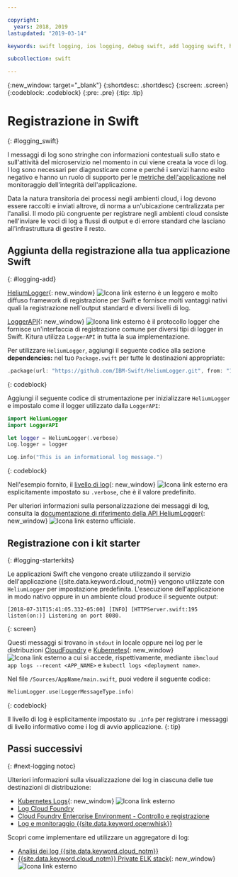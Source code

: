 ```yaml
---

copyright:
  years: 2018, 2019
lastupdated: "2019-03-14"

keywords: swift logging, ios logging, debug swift, add logging swift, heliumlogger swift, loggerapi swift, logger swift, starter kit swift logger

subcollection: swift

---
```


{:new_window: target="_blank"}
{:shortdesc: .shortdesc}
{:screen: .screen}
{:codeblock: .codeblock}
{:pre: .pre}
{:tip: .tip}

# Registrazione in Swift
{: #logging_swift}

I messaggi di log sono stringhe con informazioni contestuali sullo stato e sull'attività del microservizio nel momento in cui viene creata la voce di log. I log sono necessari per diagnosticare come e perché i servizi hanno esito negativo e hanno un ruolo di supporto per le [metriche dell'applicazione](/docs/swift/cloudnative?topic=swift-metrics#metrics) nel monitoraggio dell'integrità dell'applicazione.

Data la natura transitoria dei processi negli ambienti cloud, i log devono essere raccolti e inviati altrove, di norma a un'ubicazione centralizzata per l'analisi. Il modo più congruente per registrare negli ambienti cloud consiste nell'inviare le voci di log a flussi di output e di errore standard che lasciano all'infrastruttura di gestire il resto.

## Aggiunta della registrazione alla tua applicazione Swift
{: #logging-add}

[HeliumLogger](https://github.com/IBM-Swift/HeliumLogger){: new_window} ![Icona link esterno](../../icons/launch-glyph.svg "Icona link esterno") è un leggero e molto diffuso framework di registrazione per Swift e fornisce molti vantaggi nativi quali la registrazione nell'output standard e diversi livelli di log.

[LoggerAPI](https://github.com/IBM-Swift/LoggerAPI){: new_window} ![Icona link esterno](../../icons/launch-glyph.svg "Icona link esterno") è il protocollo logger che fornisce un'interfaccia di registrazione comune per diversi tipi di logger in Swift. Kitura utilizza `LoggerAPI` in tutta la sua implementazione.

Per utilizzare `HeliumLogger`, aggiungi il seguente codice alla sezione **dependencies:** nel tuo `Package.swift` per tutte le destinazioni appropriate:
```swift
.package(url: "https://github.com/IBM-Swift/HeliumLogger.git", from: "1.7.1")
```
{: codeblock}

Aggiungi il seguente codice di strumentazione per inizializzare `HeliumLogger` e impostalo come il logger utilizzato dalla `LoggerAPI`:
```swift
import HeliumLogger
import LoggerAPI

let logger = HeliumLogger(.verbose)
Log.logger = logger

Log.info("This is an informational log message.")
```
{: codeblock}

Nell'esempio fornito, il [livello di log](http://ibm-swift.github.io/HeliumLogger/){: new_window} ![Icona link esterno](../../icons/launch-glyph.svg "Icona link esterno") era esplicitamente impostato su `.verbose`, che è il valore predefinito.

Per ulteriori informazioni sulla personalizzazione dei messaggi di log, consulta la [documentazione di riferimento della API HeliumLogger](http://ibm-swift.github.io/HeliumLogger/){: new_window} ![Icona link esterno](../../icons/launch-glyph.svg "Icona link esterno") ufficiale.

## Registrazione con i kit starter
{: #logging-starterkits}

Le applicazioni Swift che vengono create utilizzando il servizio dell'applicazione {{site.data.keyword.cloud_notm}} vengono utilizzate con `HeliumLogger` per impostazione predefinita. L'esecuzione dell'applicazione in modo nativo oppure in un ambiente cloud produce il seguente output:
```
[2018-07-31T15:41:05.332-05:00] [INFO] [HTTPServer.swift:195 listen(on:)] Listening on port 8080.
```
{: screen}

Questi messaggi si trovano in `stdout` in locale oppure nei log per le distribuzioni [CloudFoundry](/docs/cli/reference/bluemix_cli?topic=cloud-cli-ibmcloud_cli#ibmcloud_app_logs) e [Kubernetes](https://kubernetes-v1-4.github.io/docs/user-guide/kubectl/kubectl_logs/){: new_window} ![Icona link esterno](../../icons/launch-glyph.svg "Icona link esterno") a cui si accede, rispettivamente, mediante `ibmcloud app logs --recent <APP_NAME>` e `kubectl logs <deployment name>`.

Nel file `/Sources/AppName/main.swift`, puoi vedere il seguente codice:
```swift
HeliumLogger.use(LoggerMessageType.info)
```
{: codeblock}

Il livello di log è esplicitamente impostato su `.info` per registrare i messaggi di livello informativo come i log di avvio applicazione.
{: tip}

## Passi successivi
{: #next-logging notoc}

Ulteriori informazioni sulla visualizzazione dei log in ciascuna delle tue destinazioni di distribuzione:
* [Kubernetes Logs](https://kubernetes-v1-4.github.io/docs/user-guide/kubectl/kubectl_logs/){: new_window} ![Icona link esterno](../../icons/launch-glyph.svg "Icona link esterno")
* [Log Cloud Foundry](/docs/cli/reference/ibmcloud?topic=cloud-cli-ibmcloud_cli#ibmcloud_cli)
* [Cloud Foundry Enterprise Environment - Controllo e registrazione](/docs/cloud-foundry?topic=cloud-foundry-auditing-logging#auditing-logging)
* [Log e monitoraggio {{site.data.keyword.openwhisk}}](/docs/openwhisk?topic=cloud-functions-openwhisk_logs#openwhisk_logs)

Scopri come implementare ed utilizzare un aggregatore di log:
* [Analisi dei log {{site.data.keyword.cloud_notm}}](/docs/services/CloudLogAnalysis?topic=cloudloganalysis-log_analysis_ov#log_analysis_ov)
* [{{site.data.keyword.cloud_notm}} Private ELK stack](https://www.ibm.com/support/knowledgecenter/en/SSBS6K_2.1.0.2/manage_metrics/logging_elk.html){: new_window} ![Icona link esterno](../../icons/launch-glyph.svg "Icona link esterno")
